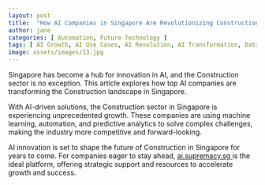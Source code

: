 ```yaml
---
layout: post
title:  "How AI Companies in Singapore Are Revolutionizing Construction"
author: jane
categories: [ Automation, Future Technology ]
tags: [ AI Growth, AI Use Cases, AI Revolution, AI Transformation, Data Analytics ]
image: assets/images/13.jpg
---
```


Singapore has become a hub for innovation in AI, and the Construction sector is no exception. This article explores how top AI companies are transforming the Construction landscape in Singapore.

With AI-driven solutions, the Construction sector in Singapore is experiencing unprecedented growth. These companies are using machine learning, automation, and predictive analytics to solve complex challenges, making the industry more competitive and forward-looking.

AI innovation is set to shape the future of Construction in Singapore for years to come. For companies eager to stay ahead, <a href="https://ai.supremacy.sg" target="_blank"> ai.supremacy.sg </a> is the ideal platform, offering strategic support and resources to accelerate growth and success.

